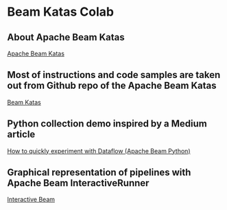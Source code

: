 # Beam Katas Colab

## About Apache Beam Katas
[Apache Beam Katas](https://beam.apache.org/blog/2019/05/30/beam-kata-release.html)

## Most of instructions and code samples are taken out from Github repo of the Apache Beam Katas
[Beam Katas](https://github.com/apache/beam/tree/master/learning/katas)

## Python collection demo inspired by a Medium article
[How to quickly experiment with Dataflow (Apache Beam Python)](https://medium.com/google-cloud/quickly-experiment-with-dataflow-3d5a0da8d8e9)

## Graphical representation of pipelines with Apache Beam InteractiveRunner
[Interactive Beam](https://github.com/apache/beam/blob/master/sdks/python/apache_beam/runners/interactive/README.md)
